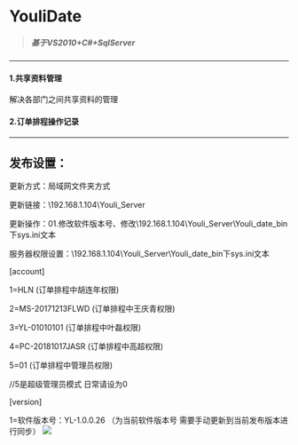 # YouliDate
> ##### 基于VS2010+C#+SqlServer
---

#### 1.共享资料管理

解决各部门之间共享资料的管理

#### 2.订单排程操作记录

----------------------------------------------------------------------------------------------------------------------------------

## 发布设置：

更新方式：局域网文件夹方式

更新链接：\\192.168.1.104\Youli_Server

更新操作：01.修改软件版本号、修改\\192.168.1.104\Youli_Server\Youli_date_bin下sys.ini文本

服务器权限设置：\\192.168.1.104\Youli_Server\Youli_date_bin下sys.ini文本

[account]

1=HLN                     (订单排程中胡连年权限)

2=MS-20171213FLWD         (订单排程中王庆青权限)

3=YL-01010101             (订单排程中叶磊权限)

4=PC-20181017JASR         (订单排程中高超权限)

5=01                      (订单排程中管理员权限)

//5是超级管理员模式 日常请设为0

[version]

1=软件版本号：YL-1.0.0.26  （为当前软件版本号 需要手动更新到当前发布版本进行同步）
![](https://github.com/yleer3407/YouliDate/edit/master/01.png)  

